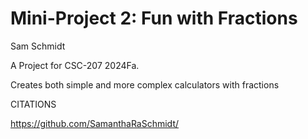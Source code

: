 # Mini-Project 2: Fun with Fractions

Sam Schmidt

A Project for CSC-207 2024Fa.

Creates both simple and more complex calculators with fractions

CITATIONS

https://github.com/SamanthaRaSchmidt/